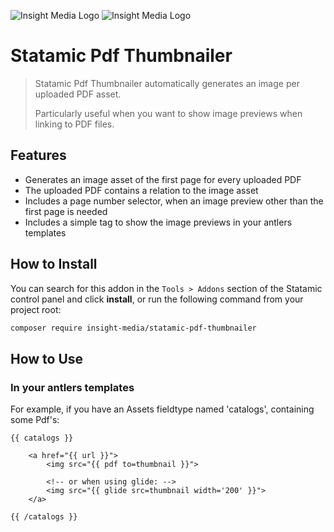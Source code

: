 ![Insight Media Logo](https://insight-media.be/images/gh/logo-dark.svg#gh-dark-mode-only#gh-dark-mode-only)
![Insight Media Logo](https://insight-media.be/images/gh/logo-light.svg#gh-white-mode-only#gh-dark-mode-only)

# Statamic Pdf Thumbnailer

> Statamic Pdf Thumbnailer automatically generates an image per uploaded PDF asset.
> 
> Particularly useful when you want to show image previews when linking to PDF files.

## Features

- Generates an image asset of the first page for every uploaded PDF
- The uploaded PDF contains a relation to the image asset
- Includes a page number selector, when an image preview other than the first page is needed
- Includes a simple tag to show the image previews in your antlers templates

## How to Install

You can search for this addon in the `Tools > Addons` section of the Statamic control panel and click **install**, or run the following command from your project root:

``` bash
composer require insight-media/statamic-pdf-thumbnailer
```

## How to Use

### In your antlers templates

For example, if you have an Assets fieldtype named 'catalogs', containing some Pdf's:

``` antlers
{{ catalogs }}

    <a href="{{ url }}">
        <img src="{{ pdf to=thumbnail }}">
        
        <!-- or when using glide: -->
        <img src="{{ glide src=thumbnail width='200' }}">
    </a>

{{ /catalogs }}
```
